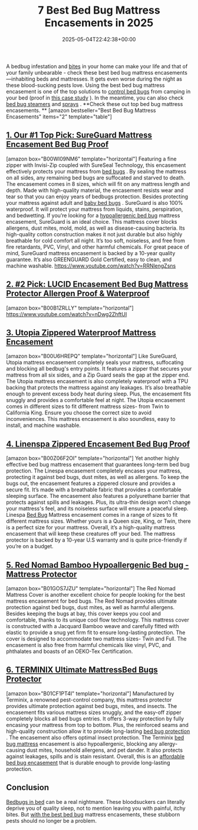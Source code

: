 ﻿---
layout: post
title: 7 Best Bed Bug Mattress Encasements in 2025
date: '2025-05-04T22:42:38+00:00'
categories:
- Bed Bugs
- Product Reviews
tags: []
slug: /best-bed-bug-mattress-encasements/
lastmod: 2025-05-07T12:21:23+03:00
---

A bedbug infestation and
[bites](https://pestpolicy.com/how-long-do-bed-bug-bites-last/)
in your home can make your life and that of your family unbearable - check these best bed bug mattress encasements—inhabiting beds and mattresses.
It gets even worse during the night as these blood-sucking pests love.
Using the best bed bug mattress encasement is one of the top solutions to
[control bed bugs](https://pestpolicy.com/how-to-get-rid-of-bed-bugs-fast/)
from camping in your bed (proof in
[this case study](https://www.ncbi.nlm.nih.gov/pmc/articles/PMC5620696/)
).
In the meantime, you can also check
[bed bug steamers](https://pestpolicy.com/best-bed-bug-steamer/)
and
[sprays](https://pestpolicy.com/best-bed-bug-spray/)
.
**Check these out top bed bug mattress encasements. **
[amazon bestseller="Best Bed Bug Mattress Encasements" items="2" template="table"]
## [1. Our #1 Top Pick: SureGuard Mattress Encasement Bed Bug Proof](https://www.amazon.com/dp/B00WI09NM6/?tag=p-policy-20)
[amazon box="B00WI09NM6" template="horizontal"]
Featuring a fine zipper with Invisi-Zip coupled with SureSeal Technology, this encasement effectively protects your mattress from
[bed bugs](https://pestpolicy.com/)
. By sealing the mattress on all sides, any remaining bed bugs are suffocated and starved to death.
The encasement comes in 8 sizes, which will fit on any mattress length and depth. Made with high-quality material, the encasement resists wear and tear so that you can enjoy years of bedbugs protection.
Besides protecting your mattress against adult and
[baby bed bugs](https://pestpolicy.com/baby-bed-bugs/)
. SureGuard is also 100% waterproof. It will protect your mattress from liquids, stains, perspiration, and bedwetting.
If you’re looking for a
[hypoallergenic bed bug](https://pestpolicy.com/does-lavender-kill-bed-bugs/)
mattress encasement, SureGuard is an ideal choice. This mattress cover blocks allergens, dust mites, mold, mold, as well as disease-causing bacteria.
Its high-quality cotton construction makes it not just durable but also highly breathable for cold comfort all night. It’s too soft, noiseless, and free from fire retardants, PVC, Vinyl, and other harmful chemicals.
For great peace of mind, SureGuard mattress encasement is backed by a 10-year quality guarantee. It’s also GREENGUARD Gold Certified, easy to clean, and machine washable.
https://www.youtube.com/watch?v=RRNlengZsns
## [**2. #2 Pick: LUCID Encasement Bed Bug Mattress Protector Allergen Proof & Waterproof**](https://www.amazon.com/dp/B00B1ZRLLY/?tag=p-policy-20)
[amazon box="B00B1ZRLLY" template="horizontal"]
https://www.youtube.com/watch?v=nDwg2ZhftUI
## [3. Utopia Zippered Waterproof Mattress Encasement](https://www.amazon.com/dp/B00U6HREPQ/?tag=p-policy-20)
[amazon box="B00U6HREPQ" template="horizontal"]
Like SureGuard, Utopia mattress encasement completely seals your mattress, suffocating and blocking all bedbug's entry points.
It features a zipper that secures your mattress from all six sides, and a Zip Guard seals the gap at the zipper end.
The Utopia mattress encasement is also completely waterproof with a TPU backing that protects the mattress against any leakages. It’s also breathable enough to prevent excess body heat during sleep. Plus, the encasement fits snuggly and provides a comfortable feel at night.
The Utopia encasement comes in different sizes to fit different mattress sizes- from Twin to California King. Ensure you choose the correct size to avoid inconveniences. This mattress encasement is also soundless, easy to install, and machine washable.
## [4. Linenspa Zippered Encasement Bed Bug Proof](https://www.amazon.com/dp/B00Z06F2OI/?tag=p-policy-20)
[amazon box="B00Z06F2OI" template="horizontal"]
Yet another highly effective bed bug mattress encasement that guarantees long-term bed bug protection.
The Linespa encasement completely encases your mattress, protecting it against bed bugs, dust mites, as well as allergens. To keep the bugs out, the encasement features a zippered closure and provides a secure fit.
It’s made with a breathable fabric that provides a comfortable sleeping surface. The encasement also features a polyurethane barrier that protects against spills and leakages. Plus, its ultra-thin design won’t change your mattress's feel, and its noiseless surface will ensure a peaceful sleep.
Linespa
[Bed Bug](https://pestpolicy.com/dead-bed-bugs/)
Mattress encasement comes in a range of sizes to fit different mattress sizes. Whether yours is a Queen size, King, or Twin, there is a perfect size for your mattress.
Overall, it’s a high-quality mattress encasement that will keep these creatures off your bed. The mattress protector is backed by a 10-year U.S warranty and is quite price-friendly if you’re on a budget.
## [5. Red Nomad Bamboo Hypoallergenic Bed bug - Mattress Protector](https://www.amazon.com/dp/B01GOS7JZU/?tag=p-policy-20)
[amazon box="B01GOS7JZU" template="horizontal"]
The Red Nomad Mattress Cover is another excellent choice for people looking for the best mattress encasement for bed bugs.
The Red Nomad provides ultimate protection against bed bugs, dust mites, as well as harmful allergens. Besides keeping the bugs at bay, this cover keeps you cool and comfortable, thanks to its unique cool flow technology.
This mattress cover is constructed with a Jacquard Bamboo weave and carefully fitted with elastic to provide a snug yet firm fit to ensure long-lasting protection. The cover is designed to accommodate two mattress sizes- Twin and Full.
The encasement is also free from harmful chemicals like vinyl, PVC, and phthalates and boasts of an OEKO-Tex Certification.
## [6. TERMINIX Ultimate MattressBed Bugs Protector](https://www.amazon.com/dp/B01CF1PT4I/?tag=p-policy-20)
[amazon box="B01CF1PT4I" template="horizontal"]
Manufactured by Terminix, a renowned pest-control company, this mattress protector provides ultimate protection against bed bugs, mites, and insects.
The encasement fits various mattress sizes snuggly, and the easy-off zipper completely blocks all bed bugs entries. It offers 3-way protection by fully encasing your mattress from top to bottom.
Plus, the reinforced seams and high-quality construction allow it to provide long-lasting
[bed bug protection](https://pestpolicy.com/bed-bugs-vs-mites/)
. The encasement also offers optimal insect protection.
The Terminix
[bed bug mattress](https://pestpolicy.com/what-causes-bed-bugs/)
encasement is also hypoallergenic, blocking any allergy-causing dust mites, household allergens, and pet dander. It also protects against leakages, spills and is stain resistant.
Overall, this is an
[affordable bed bug encasement](https://pestpolicy.com/proof-bed-bug-spray-review/)
that is durable enough to provide long-lasting protection.
## Conclusion
[Bedbugs in bed](https://pestpolicy.com/do-bed-bugs-fly/)
can be a real nightmare. These bloodsuckers can literally deprive you of quality sleep, not to mention leaving you with painful, itchy bites.
But
[with the best bed bug](https://pestpolicy.com/bedlam-plus-bed-bug-spray-review/)
mattress encasements, these stubborn pests should no longer be a problem.
